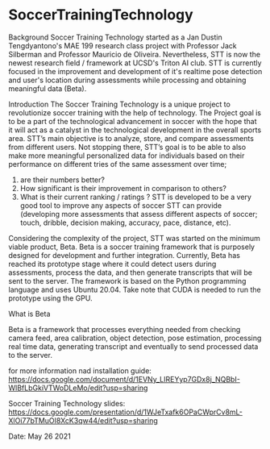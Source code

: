 # SoccerTrainingTechnology

Background
Soccer Training Technology started as a Jan Dustin Tengdyantono's MAE 199 research class project with Professor Jack Silberman and Professor Mauricio de Oliveira. Nevertheless, STT is now the newest research field / framework at UCSD's Triton AI club. STT is currently focused in the improvement and development of it's realtime pose detection and user's location during assessments while processing and obtaining meaningful data (Beta).

Introduction
The Soccer Training Technology is a unique project to revolutionize soccer training with the help of technology. 
The Project goal is to be a part of the technological advancement in soccer with the hope that it will act 
as a catalyst in the technological development in the overall sports area. STT’s main objective is to analyze, store, and compare assessments from different users. Not stopping there, STT’s goal is to be able to also make more meaningful personalized data for individuals based on their performance on different tries of the same assessment over time; 
  1. are their numbers better? 
  2. How significant is their improvement in comparison to others? 
  3. What is their current ranking / ratings ? 
STT is developed to be a very good tool to improve any aspects of soccer STT can provide 
(developing more assessments that assess different aspects of soccer; touch, dribble, decision making, accuracy, pace, distance, etc). 

Considering the complexity of the project, STT was started on the minimum viable product, Beta. 
Beta is a soccer training framework that is purposely designed for development and further integration. 
Currently, Beta has reached its prototype stage where it could detect users during assessments, process the data, 
and then generate transcripts that will be sent to the server. The framework is based on the Python programming 
language and uses Ubuntu 20.04. Take note that CUDA is needed to run the prototype using the GPU. 

What is Beta 

Beta is a framework that processes everything needed from checking camera feed, area calibration, 
object detection, pose estimation, processing real time data, generating transcript and eventually 
to send processed data to the server.

for more information nad installation guide:
https://docs.google.com/document/d/1EVNy_LIREYyp7GDx8j_NQBbI-WlBfLbGkiVTWoDLeMo/edit?usp=sharing

Soccer Training Technology slides:
https://docs.google.com/presentation/d/1WJeTxafk6OPaCWprCv8mL-XlOi77bTMuOI8XcK3qw44/edit?usp=sharing


Date: May 26 2021
